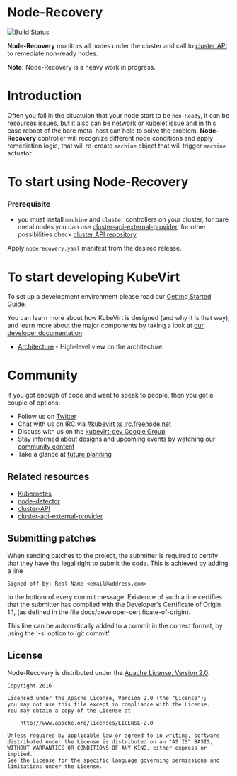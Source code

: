 # Node-Recovery

[![Build Status](https://travis-ci.com/kubevirt/node-recovery.svg?branch=master)](https://travis-ci.com/kubevirt/node-recovery)

**Node-Recovery** monitors all nodes under the cluster and call to [cluster API][cluster-api] to remediate non-ready nodes.

**Note:** Node-Recovery is a heavy work in progress.

# Introduction

Often you fall in the situatuion that your node start to be `non-Ready`, it can be resources issues, but it also can be network or kubelet issue and in this case reboot of the bare metal host can help to solve the problem. **Node-Recovery** controller will recognize different node conditions and apply remediation logic, that will re-create `machine` object that will trigger `machine` actuator.

# To start using Node-Recovery

### Prerequisite

- you must install `machine` and `cluster` controllers on your cluster, for bare metal nodes you can use [cluster-api-external-provider][cluster-api-external-provider], for other possibilities check [cluster API repository](https://github.com/kubernetes-sigs/cluster-api#provider-implementations)

Apply `noderecovery.yaml` manifest from the desired release.

# To start developing KubeVirt

To set up a development environment please read our
[Getting Started Guide](/docs/getting-started.md).

You can learn more about how KubeVirt is designed (and why it is that way),
and learn more about the major components by taking a look at
[our developer documentation](docs/):

 * [Architecture](docs/architecture.md) - High-level view on the architecture

# Community

If you got enough of code and want to speak to people, then you got a couple
of options:

* Follow us on [Twitter](https://twitter.com/kubevirt)
* Chat with us on IRC via [#kubevirt @ irc.freenode.net](https://kiwiirc.com/client/irc.freenode.net/kubevirt)
* Discuss with us on the [kubevirt-dev Google Group](https://groups.google.com/forum/#!forum/kubevirt-dev)
* Stay informed about designs and upcoming events by watching our [community content](https://github.com/kubevirt/community/)
* Take a glance at [future planning](https://trello.com/b/50CuosoD/kubevirt)

## Related resources

 * [Kubernetes][k8s]
 * [node-detector][node-detector]
 * [cluster-API][cluster-api]
 * [cluster-api-external-provider][cluster-api-external-provider]

## Submitting patches

When sending patches to the project, the submitter is required to certify that
they have the legal right to submit the code. This is achieved by adding a line

    Signed-off-by: Real Name <email@address.com>

to the bottom of every commit message. Existence of such a line certifies
that the submitter has complied with the Developer's Certificate of Origin 1.1,
(as defined in the file docs/developer-certificate-of-origin).

This line can be automatically added to a commit in the correct format, by
using the '-s' option to 'git commit'.
## License

Node-Recovery is distributed under the
[Apache License, Version 2.0](http://www.apache.org/licenses/LICENSE-2.0.txt).

    Copyright 2016

    Licensed under the Apache License, Version 2.0 (the "License");
    you may not use this file except in compliance with the License.
    You may obtain a copy of the License at

        http://www.apache.org/licenses/LICENSE-2.0

    Unless required by applicable law or agreed to in writing, software
    distributed under the License is distributed on an "AS IS" BASIS,
    WITHOUT WARRANTIES OR CONDITIONS OF ANY KIND, either express or implied.
    See the License for the specific language governing permissions and
    limitations under the License.

[//]: # (Reference links)
   [k8s]: https://kubernetes.io
   [node-detector]: https://github.com/kubernetes/node-problem-detector
   [cluster-api]: https://github.com/kubernetes-sigs/cluster-api
   [cluster-api-external-provider]: https://github.com/kubevirt/cluster-api-provider-external
